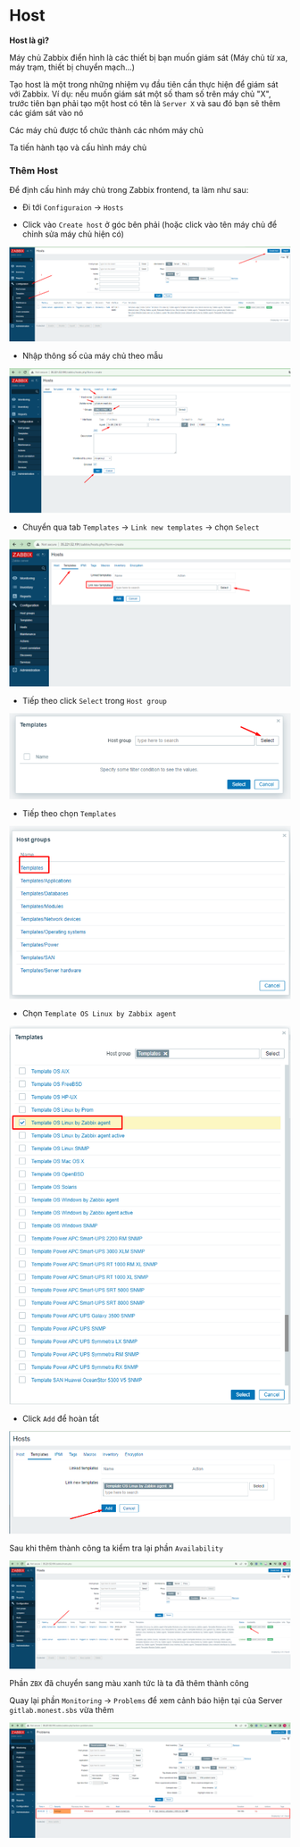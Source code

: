# Host

**Host là gì?**

Máy chủ Zabbix điển hình là các thiết bị bạn muốn giám sát (Máy chủ từ xa, máy trạm, thiết bị chuyển mạch...)

Tạo host là một trong những nhiệm vụ đầu tiên cần thực hiện để giám sát với Zabbix. Ví dụ: nếu muốn giám sát một số tham số trên máy chủ "X", trước tiên bạn phải tạo một host có tên là `Server X` và sau đó bạn sẽ thêm các giám sát vào nó

Các máy chủ được tổ chức thành các nhóm máy chủ

Ta tiến hành tạo và cấu hình máy chủ

### Thêm Host

Để định cấu hình máy chủ trong Zabbix frontend, ta làm như sau:

- Đi tới `Configuraion` -> `Hosts`

- Click vào `Create host` ở góc bên phải (hoặc click vào tên máy chủ để chỉnh sửa máy chủ hiện có)

![](/zabbix/images/zabbix_configHost.png)

- Nhập thông số của máy chủ theo mẫu

![](/zabbix/images/add_agent.png)

- Chuyển qua tab `Templates` -> `Link new templates` -> chọn `Select`

![](/zabbix/images/add_agent2.png)

- Tiếp theo click `Select` trong `Host group`

![](/zabbix/images/add_agent3.png)

- Tiếp theo chọn `Templates`

![](/zabbix/images/add_agent4.png)

- Chọn `Template OS Linux by Zabbix agent`

![](/zabbix/images/add_agent5.png)

- Click `Add` để hoàn tất

![](/zabbix/images/add_agent6.png)

Sau khi thêm thành công ta kiểm tra lại phần `Availability` 

![](/zabbix/images/add_agent7.png)

Phần `ZBX` đã chuyển sang màu xanh tức là ta đã thêm thành công

Quay lại phần `Monitoring` -> `Problems` để xem cảnh báo hiện tại của Server `gitlab.monest.sbs` vừa thêm

![](/zabbix/images/monitor_gitlab.png)
